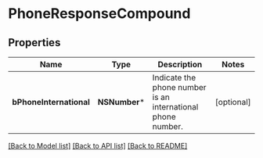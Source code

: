 # PhoneResponseCompound

## Properties
Name | Type | Description | Notes
------------ | ------------- | ------------- | -------------
**bPhoneInternational** | **NSNumber*** | Indicate the phone number is an international phone number. | [optional] 

[[Back to Model list]](../README.md#documentation-for-models) [[Back to API list]](../README.md#documentation-for-api-endpoints) [[Back to README]](../README.md)


